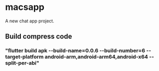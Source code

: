 # macsapp

A new chat app project.

## Build compress code

### "flutter build apk --build-name=0.0.6 --build-number=6  --target-platform android-arm,android-arm64,android-x64 --split-per-abi"


